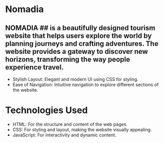 # Nomadia

## NOMADIA ## is a beautifully designed tourism website that helps users explore the world by planning journeys and crafting adventures. The website provides a gateway to discover new horizons, transforming the way people experience travel.
- Stylish Layout: Elegant and modern UI using CSS for styling.
- Ease of Navigation: Intuitive navigation to explore different sections of the website.

# Technologies Used
- HTML: For the structure and content of the web pages.
- CSS: For styling and layout, making the website visually appealing.
- JavaScript: For interactivity and dynamic content.
